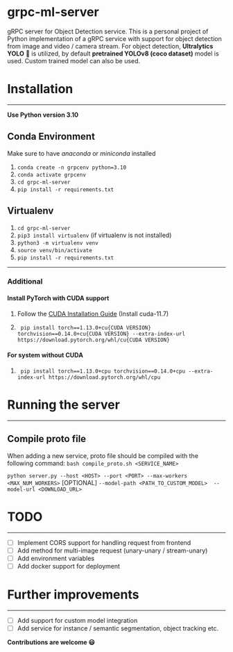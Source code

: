 # grpc-ml-server
gRPC server for Object Detection service. This is a personal project of Python implementation of a gRPC service with support for object detection from image and 
video / camera stream. For object detection, **Ultralytics YOLO** 🚀 is utilized, by default **pretrained YOLOv8 (coco dataset)** model is used. Custom trained
model can also be used.

# Installation

--------------------------------
**Use Python version 3.10**

## Conda Environment
Make sure to have _anaconda_ or _miniconda_ installed

1. `conda create -n grpcenv python=3.10`
2. `conda activate grpcenv`
3. `cd grpc-ml-server`
4. `pip install -r requirements.txt`

## Virtualenv

1. `cd grpc-ml-server`
2. `pip3 install virtualenv` (if virtualenv is not installed)
3. `python3 -m virtualenv venv`
4. `source venv/bin/activate`
5. `pip install -r requirements.txt`

---

### Additional

#### Install PyTorch with CUDA support

1. Follow the [CUDA Installation Guide](https://gist.github.com/MihailCosmin/affa6b1b71b43787e9228c25fe15aeba) (Install cuda-11.7)
2. ```commandline
    pip install torch==1.13.0+cu{CUDA VERSION} torchvision==0.14.0+cu{CUDA VERSION} --extra-index-url https://download.pytorch.org/whl/cu{CUDA VERSION}
    ```
#### For system without CUDA
1. ```commandline
    pip install torch==1.13.0+cpu torchvision==0.14.0+cpu --extra-index-url https://download.pytorch.org/whl/cpu
    ```

# Running the server
----------------------------------------------------------------
## Compile proto file
When adding a new service, proto file should be compiled with the following command:
`bash compile_proto.sh <SERVICE_NAME>`

`python server.py --host <HOST> --port <PORT> --max-workers <MAX_NUM_WORKERS>`
[OPTIONAL] `--model-path <PATH_TO_CUSTOM_MODEL>  --model-url <DOWNLOAD_URL>`


# TODO
----------------------------------------------------------------
- [ ] Implement CORS support for handling request from frontend
- [ ] Add method for multi-image request (unary-unary / stream-unary)
- [ ] Add environment variables
- [ ] Add docker support for deployment

# Further improvements
----------------------------------------------------------------
- [ ] Add support for custom model integration
- [ ] Add service for instance / semantic segmentation, object tracking etc.
  
**Contributions are welcome 😃**